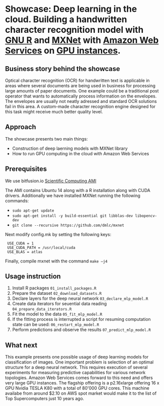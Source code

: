 # Showcase: Deep learning in the cloud. Building a handwritten character recognition model with [GNU R](https://www.r-project.org/) and [MXNet](http://mxnet.io/) with [Amazon Web Services](https://aws.amazon.com/) on [GPU instances](http://docs.aws.amazon.com/AWSEC2/latest/UserGuide/using_cluster_computing.html).

## Business story behind the showcase

Optical character recognition (OCR) for handwritten text is applicable in areas where several documents are being used in business for processing large amounts of paper documents. One example could be a traditional post operator that wants to automatically process information on the envelopes. The envelopes are usually not neatly adressed and standard OCR solutions fail in this area. A custom-made character recognition engine designed for this task might receive much better quality level.

## Approach
The showcase presents two main things:

* Construction of deep laerning models with MXNet library
* How to run GPU computing in the cloud with Amazon Web Services



## Prerequisites

We use bitfusion.io [Scientific Computing AMI](https://aws.amazon.com/marketplace/seller-profile?id=3b372560-86bf-4e3d-9ec0-016892a64bed)

The AMI contains Ubuntu 14  along with a R installation along with CUDA drivers.
Additionally we have installed MXNet running the following commands:

* `sudo apt-get update`
* `sudo apt-get install -y build-essential git libblas-dev libopencv-dev`
* `git clone --recursive https://github.com/dmlc/mxnet`

Next modify config.mk by setting the following keys:

     USE_CUDA = 1
     USE_CUDA_PATH = /usr/local/cuda
     USE_BLAS = atlas
     
Finally, compile mxnet with the command `make –j4`

## Usage instruction

1. Install R packages `01_install_packages.R`
2. Prepare the dataset `02_download_datasets.R`
3. Declare layers for the deep neural network `03_declare_mlp_model.R`
4. Create data iterators for seuential data reading `04_prepare_data_iterators.R`
5. Fit the model to the data `05_fit_mlp_model.R`
6. If the fitting process is interrupted a script for resuming computation state can be used: `06_restart_mlp_model.R`
7. Perform predictions and observe the results `07_predict_mlp_model.R`

## What next

This example presents one possible usage of deep learning models for classification of images. 
One important problem is selection of an optimal structure for a deep neural network. 
This requires execution of several experiments for measuring predictive capabilities for various network topologies. 
Amazon Web Services comes forward to this need and offers very large GPU instances. The flagship offering is a p2.16xlarge offering 16 x GPU Nvidia TESLA K80 with a total of 80'000 GPU cores. This machine availabe from around $2.10 on AWS spot market would make it to the list of Top Supercomputers just 10 years ago.





